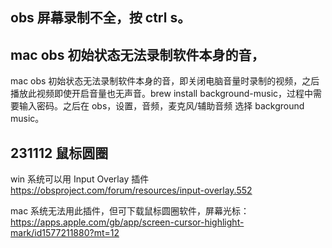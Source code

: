 ## obs 屏幕录制不全，按 ctrl s。

## mac obs 初始状态无法录制软件本身的音，

mac obs 初始状态无法录制软件本身的音，即关闭电脑音量时录制的视频，之后播放此视频即使开启音量也无声音。brew install background-music，过程中需要输入密码。之后在 obs，设置，音频，麦克风/辅助音频 选择 background music。

## 231112 鼠标圆圈

win 系统可以用 Input Overlay 插件 https://obsproject.com/forum/resources/input-overlay.552

mac 系统无法用此插件，但可下载鼠标圆圈软件，屏幕光标： https://apps.apple.com/gb/app/screen-cursor-highlight-mark/id1577211880?mt=12
